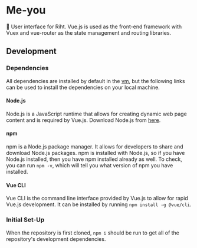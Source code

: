 # Me-you
🎨 User interface for Riht. Vue.js is used as the front-end framework with
Vuex and vue-router as the state management and routing libraries.

## Development

### Dependencies
All dependencies are installed by default in the
[vm](https://github.com/schramm-famm/vm), but the following links can be used to
install the dependencies on your local machine.

#### Node.js
Node.js is a JavaScript runtime that allows for creating dynamic web page
content and is required by Vue.js. Download Node.js from
[here](https://nodejs.org/en/download/).

#### npm
npm is a Node.js package manager. It allows for developers to share and download
Node.js packages. npm is installed with Node.js, so if you have Node.js
installed, then you have npm installed already as well. To check, you can run
`npm -v`, which will tell you what version of npm you have installed.

#### Vue CLI
Vue CLI is the command line interface provided by Vue.js to allow for rapid
Vue.js development. It can be installed by running `npm install -g @vue/cli`.

### Initial Set-Up
When the repository is first cloned, `npm i` should be run to get all of the
repository's development dependencies.
